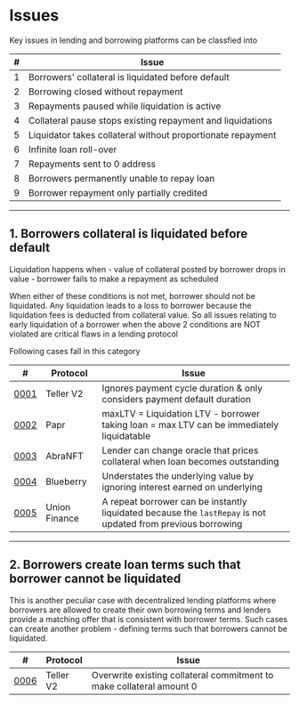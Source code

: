 # Issues

Key issues in lending and borrowing platforms can be classfied into

| #   | Issue                                                       |
| --- | ----------------------------------------------------------- |
| 1   | Borrowers' collateral is liquidated before default          |
| 2   | Borrowing closed without repayment                          |
| 3   | Repayments paused while liquidation is active               |
| 4   | Collateral pause stops existing repayment and liquidations  |
| 5   | Liquidator takes collateral without proportionate repayment |
| 6   | Infinite loan roll-over                                     |
| 7   | Repayments sent to 0 address                                |
| 8   | Borrowers permanently unable to repay loan                  |
| 9   | Borrower repayment only partially credited                  |

---

## 1. Borrowers collateral is liquidated before default

Liquidation happens when - value of collateral posted by borrower drops in value - borrower fails to make a repayment as scheduled

When either of these conditions is not met, borrower should not be liquidated. Any liquidation leads to a loss to borrower because the liquidation fees is deducted from collateral value. So all issues relating to early liquidation of a borrower when the above 2 conditions are NOT violated are critical flaws in a lending protocol

Following cases fall in this category

| #                           | Protocol      | Issue                                                                                                        |
| --------------------------- | ------------- | ------------------------------------------------------------------------------------------------------------ |
| [0001](../database/0001.md) | Teller V2     | Ignores payment cycle duration & only considers payment default duration                                     |
| [0002](../database/0002.md) | Papr          | maxLTV = Liquidation LTV - borrower taking loan = max LTV can be immediately liquidatable                    |
| [0003](../database/0003.md) | AbraNFT       | Lender can change oracle that prices collateral when loan becomes outstanding                                |
| [0004](../database/0004.md) | Blueberry     | Understates the underlying value by ignoring interest earned on underlying                                   |
| [0005](../database/0005.md) | Union Finance | A repeat borrower can be instantly liquidated because the `lastRepay` is not updated from previous borrowing |

---

## 2. Borrowers create loan terms such that borrower cannot be liquidated

This is another peculiar case with decentralized lending platforms where borrowers are allowed to create their own borrowing terms and lenders provide a matching offer that is consistent with borrower terms. Such cases can create another problem - defining terms such that borrowers cannot be liquidated.

| #                           | Protocol  | Issue                                                                |
| --------------------------- | --------- | -------------------------------------------------------------------- |
| [0006](../database/0006.md) | Teller V2 | Overwrite existing collateral commitment to make collateral amount 0 |
